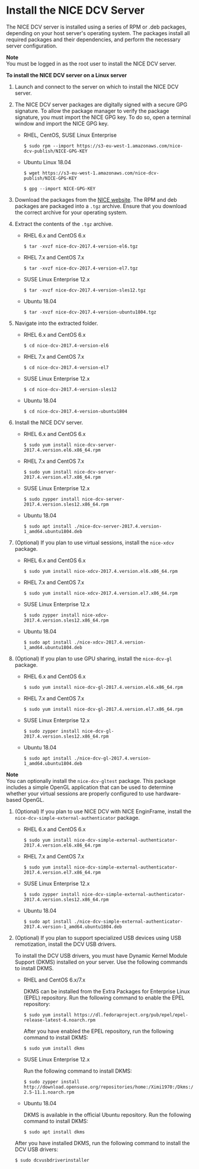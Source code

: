 # Install the NICE DCV Server<a name="setting-up-installing-linux-server"></a>

The NICE DCV server is installed using a series of RPM or \.deb packages, depending on your host server's operating system\. The packages install all required packages and their dependencies, and perform the necessary server configuration\.

**Note**  
You must be logged in as the root user to install the NICE DCV server\.

**To install the NICE DCV server on a Linux server**

1. Launch and connect to the server on which to install the NICE DCV server\.

1. The NICE DCV server packages are digitally signed with a secure GPG signature\. To allow the package manager to verify the package signature, you must import the NICE GPG key\. To do so, open a terminal window and import the NICE GPG key\.
   + RHEL, CentOS, SUSE Linux Enterprise

     ```
     $ sudo rpm --import https://s3-eu-west-1.amazonaws.com/nice-dcv-publish/NICE-GPG-KEY
     ```
   + Ubuntu Linux 18\.04

     ```
     $ wget https://s3-eu-west-1.amazonaws.com/nice-dcv-publish/NICE-GPG-KEY
     ```

     ```
     $ gpg --import NICE-GPG-KEY
     ```

1. Download the packages from the [NICE website](https://www.nice-software.com/download/nice-dcv-2017)\. The RPM and deb packages are packaged into a `.tgz` archive\. Ensure that you download the correct archive for your operating system\.

1. Extract the contents of the `.tgz` archive\.
   + RHEL 6\.x and CentOS 6\.x

     ```
     $ tar -xvzf nice-dcv-2017.4-version-el6.tgz
     ```
   + RHEL 7\.x and CentOS 7\.x

     ```
     $ tar -xvzf nice-dcv-2017.4-version-el7.tgz
     ```
   + SUSE Linux Enterprise 12\.x

     ```
     $ tar -xvzf nice-dcv-2017.4-version-sles12.tgz
     ```
   + Ubuntu 18\.04

     ```
     $ tar -xvzf nice-dcv-2017.4-version-ubuntu1804.tgz
     ```

1. Navigate into the extracted folder\.
   + RHEL 6\.x and CentOS 6\.x

     ```
     $ cd nice-dcv-2017.4-version-el6
     ```
   + RHEL 7\.x and CentOS 7\.x

     ```
     $ cd nice-dcv-2017.4-version-el7
     ```
   + SUSE Linux Enterprise 12\.x

     ```
     $ cd nice-dcv-2017.4-version-sles12
     ```
   + Ubuntu 18\.04

     ```
     $ cd nice-dcv-2017.4-version-ubuntu1804
     ```

1. Install the NICE DCV server\.
   + RHEL 6\.x and CentOS 6\.x

     ```
     $ sudo yum install nice-dcv-server-2017.4.version.el6.x86_64.rpm
     ```
   + RHEL 7\.x and CentOS 7\.x

     ```
     $ sudo yum install nice-dcv-server-2017.4.version.el7.x86_64.rpm
     ```
   + SUSE Linux Enterprise 12\.x

     ```
     $ sudo zypper install nice-dcv-server-2017.4.version.sles12.x86_64.rpm
     ```
   + Ubuntu 18\.04

     ```
     $ sudo apt install ./nice-dcv-server-2017.4.version-1_amd64.ubuntu1804.deb
     ```

1. \(Optional\) If you plan to use virtual sessions, install the `nice-xdcv` package\.
   + RHEL 6\.x and CentOS 6\.x

     ```
     $ sudo yum install nice-xdcv-2017.4.version.el6.x86_64.rpm
     ```
   + RHEL 7\.x and CentOS 7\.x

     ```
     $ sudo yum install nice-xdcv-2017.4.version.el7.x86_64.rpm
     ```
   + SUSE Linux Enterprise 12\.x

     ```
     $ sudo zypper install nice-xdcv-2017.4.version.sles12.x86_64.rpm
     ```
   + Ubuntu 18\.04

     ```
     $ sudo apt install ./nice-xdcv-2017.4.version-1_amd64.ubuntu1804.deb
     ```

1. \(Optional\) If you plan to use GPU sharing, install the `nice-dcv-gl` package\. 
   + RHEL 6\.x and CentOS 6\.x

     ```
     $ sudo yum install nice-dcv-gl-2017.4.version.el6.x86_64.rpm
     ```
   + RHEL 7\.x and CentOS 7\.x

     ```
     $ sudo yum install nice-dcv-gl-2017.4.version.el7.x86_64.rpm
     ```
   + SUSE Linux Enterprise 12\.x

     ```
     $ sudo zypper install nice-dcv-gl-2017.4.version.sles12.x86_64.rpm
     ```
   + Ubuntu 18\.04

     ```
     $ sudo apt install ./nice-dcv-gl-2017.4.version-1_amd64.ubuntu1804.deb
     ```
**Note**  
You can optionally install the `nice-dcv-gltest` package\. This package includes a simple OpenGL application that can be used to determine whether your virtual sessions are properly configured to use hardware\-based OpenGL\.

1. \(Optional\) If you plan to use NICE DCV with NICE EnginFrame, install the `nice-dcv-simple-external-authenticator` package\. 
   + RHEL 6\.x and CentOS 6\.x

     ```
     $ sudo yum install nice-dcv-simple-external-authenticator-2017.4.version.el6.x86_64.rpm
     ```
   + RHEL 7\.x and CentOS 7\.x

     ```
     $ sudo yum install nice-dcv-simple-external-authenticator-2017.4.version.el7.x86_64.rpm
     ```
   + SUSE Linux Enterprise 12\.x

     ```
     $ sudo zypper install nice-dcv-simple-external-authenticator-2017.4.version.sles12.x86_64.rpm
     ```
   + Ubuntu 18\.04

     ```
     $ sudo apt install ./nice-dcv-simple-external-authenticator-2017.4.version-1_amd64.ubuntu1804.deb
     ```

1. \(Optional\) If you plan to support specialized USB devices using USB remotization, install the DCV USB drivers\. 

   To install the DCV USB drivers, you must have Dynamic Kernel Module Support \(DKMS\) installed on your server\. Use the following commands to install DKMS\.
   + RHEL and CentOS 6\.x/7\.x

     DKMS can be installed from the Extra Packages for Enterprise Linux \(EPEL\) repository\. Run the following command to enable the EPEL repository:

     ```
     $ sudo yum install https://dl.fedoraproject.org/pub/epel/epel-release-latest-6.noarch.rpm
     ```

     After you have enabled the EPEL repository, run the following command to install DKMS:

     ```
     $ sudo yum install dkms
     ```
   + SUSE Linux Enterprise 12\.x

     Run the following command to install DKMS:

     ```
     $ sudo zypper install http://download.opensuse.org/repositories/home:/Ximi1970:/Dkms:/Staging/SLE_12_SP4/noarch/dkms-2.5-11.1.noarch.rpm
     ```
   + Ubuntu 18\.04

     DKMS is available in the official Ubuntu repository\. Run the following command to install DKMS:

     ```
     $ sudo apt install dkms
     ```

   After you have installed DKMS, run the following command to install the DCV USB drivers:

   ```
   $ sudo dcvusbdriverinstaller
   ```